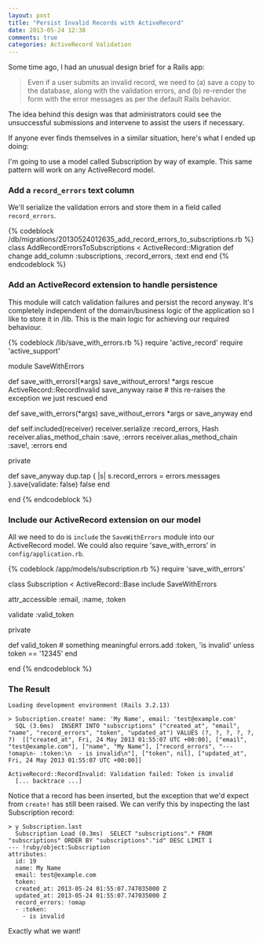 ```yaml
---
layout: post
title: "Persist Invalid Records with ActiveRecord"
date: 2013-05-24 12:38
comments: true
categories: ActiveRecord Validation
---
```


Some time ago, I had an unusual design brief for a Rails app:

> Even if a user submits an invalid record, we need to
>   (a) save a copy to the database, along with the validation errors, and
>   (b) re-render the form with the error messages as per the default Rails behavior.

The idea behind this design was that administrators could see the unsuccessful submissions and intervene to assist the users if necessary.

If anyone ever finds themselves in a similar situation, here's what I ended up doing:

I'm going to use a model called Subscription by way of example. This same pattern will work on any ActiveRecord model.

### Add a `record_errors` text column

We'll serialize the validation errors and store them in a field called `record_errors`.

{% codeblock /db/migrations/20130524012635_add_record_errors_to_subscriptions.rb %}
class AddRecordErrorsToSubscriptions < ActiveRecord::Migration
  def change
    add_column :subscriptions, :record_errors, :text
  end
end
{% endcodeblock %}

### Add an ActiveRecord extension to handle persistence

This module will catch validation failures and persist the record anyway. It's completely independent of the domain/business logic of the application so I like to store it in /lib. This is the main logic for achieving our required behaviour.

{% codeblock /lib/save_with_errors.rb %}
require 'active_record'
require 'active_support'

module SaveWithErrors

  def save_with_errors!(*args)
    save_without_errors! *args
  rescue ActiveRecord::RecordInvalid
    save_anyway
    raise # this re-raises the exception we just rescued
  end

  def save_with_errors(*args)
    save_without_errors *args or save_anyway
  end

  def self.included(receiver)
    receiver.serialize :record_errors, Hash
    receiver.alias_method_chain :save, :errors
    receiver.alias_method_chain :save!, :errors
  end

private

  def save_anyway
    dup.tap { |s| s.record_errors = errors.messages }.save(validate: false)
    false
  end

end
{% endcodeblock %}

### Include our ActiveRecord extension on our model

All we need to do is `include` the `SaveWithErrors` module into our ActiveRecord model. We could also require 'save_with_errors' in `config/application.rb`.

{% codeblock /app/models/subscription.rb %}
require 'save_with_errors'

class Subscription < ActiveRecord::Base
  include SaveWithErrors

  attr_accessible :email, :name, :token

  validate :valid_token

private

  def valid_token
    # something meaningful
    errors.add :token, 'is invalid' unless token == '12345'
  end

end
{% endcodeblock %}

### The Result

    Loading development environment (Rails 3.2.13)

    > Subscription.create! name: 'My Name', email: 'test@example.com'
      SQL (3.6ms)  INSERT INTO "subscriptions" ("created_at", "email", "name", "record_errors", "token", "updated_at") VALUES (?, ?, ?, ?, ?, ?)  [["created_at", Fri, 24 May 2013 01:55:07 UTC +00:00], ["email", "test@example.com"], ["name", "My Name"], ["record_errors", "--- !omap\n- :token:\n  - is invalid\n"], ["token", nil], ["updated_at", Fri, 24 May 2013 01:55:07 UTC +00:00]]
    
    ActiveRecord::RecordInvalid: Validation failed: Token is invalid
      [... backtrace ...]

Notice that a record has been inserted, but the exception that we'd expect from `create!` has still been raised. We can verify this by inspecting the last Subscription record:

    > y Subscription.last
      Subscription Load (0.3ms)  SELECT "subscriptions".* FROM "subscriptions" ORDER BY "subscriptions"."id" DESC LIMIT 1
    --- !ruby/object:Subscription
    attributes:
      id: 19
      name: My Name
      email: test@example.com
      token: 
      created_at: 2013-05-24 01:55:07.747035000 Z
      updated_at: 2013-05-24 01:55:07.747035000 Z
      record_errors: !omap
      - :token:
        - is invalid

Exactly what we want!



